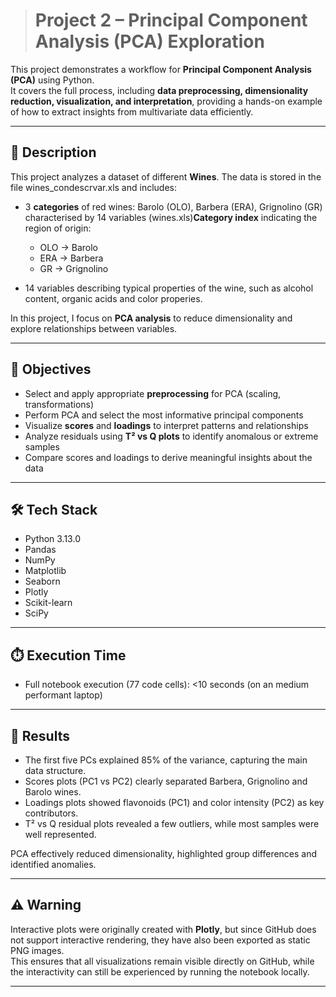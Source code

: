 > # Project 2 – Principal Component Analysis (PCA) Exploration

This project demonstrates a workflow for **Principal Component Analysis (PCA)** using Python.  
It covers the full process, including **data preprocessing, dimensionality reduction, visualization, and interpretation**, providing a hands-on example of how to extract insights from multivariate data efficiently.

---

## 📝 Description

This project analyzes a dataset of different **Wines**. The data is stored in the file wines_condescrvar.xls and includes:

- 3 **categories** of red wines: Barolo (OLO), Barbera (ERA), Grignolino (GR) characterised by 14 variables (wines.xls)**Category index** indicating the region of origin:  
  - OLO → Barolo
  - ERA → Barbera
  - GR → Grignolino

- 14 variables describing typical properties of the wine, such as alcohol content, organic acids and color properies.

In this project, I focus on **PCA analysis** to reduce dimensionality and explore relationships between variables.

---

## 🎯 Objectives

- Select and apply appropriate **preprocessing** for PCA (scaling, transformations)
- Perform PCA and select the most informative principal components  
- Visualize **scores** and **loadings** to interpret patterns and relationships  
- Analyze residuals using **T² vs Q plots** to identify anomalous or extreme samples  
- Compare scores and loadings to derive meaningful insights about the data  

---

## 🛠️ Tech Stack

- Python 3.13.0  
- Pandas  
- NumPy  
- Matplotlib  
- Seaborn
- Plotly
- Scikit-learn
- SciPy

---

## ⏱️ Execution Time

- Full notebook execution (77 code cells): <10 seconds (on an medium performant laptop)

---

## 🚀 Results

- The first five PCs explained 85% of the variance, capturing the main data structure.
- Scores plots (PC1 vs PC2) clearly separated Barbera, Grignolino and Barolo wines.
- Loadings plots showed flavonoids (PC1) and color intensity (PC2) as key contributors.
- T² vs Q residual plots revealed a few outliers, while most samples were well represented.

PCA effectively reduced dimensionality, highlighted group differences and identified anomalies.

---

## ⚠️ **Warning**

Interactive plots were originally created with **Plotly**, but since GitHub does not support interactive rendering, they have also been exported as static PNG images.  
This ensures that all visualizations remain visible directly on GitHub, while the interactivity can still be experienced by running the notebook locally.

---
